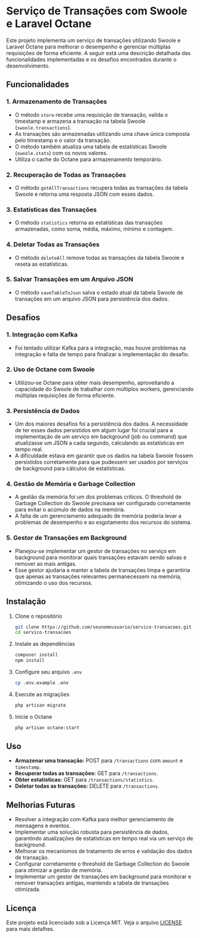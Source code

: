 # Serviço de Transações com Swoole e Laravel Octane

Este projeto implementa um serviço de transações utilizando Swoole e Laravel Octane para melhorar o desempenho e gerenciar múltiplas requisições de forma eficiente. A seguir está uma descrição detalhada das funcionalidades implementadas e os desafios encontrados durante o desenvolvimento.

## Funcionalidades

### 1. Armazenamento de Transações
- O método `store` recebe uma requisição de transação, valida o timestamp e armazena a transação na tabela Swoole (`swoole.transactions`).
- As transações são armazenadas utilizando uma chave única composta pelo timestamp e o valor da transação.
- O método também atualiza uma tabela de estatísticas Swoole (`swoole.stats`) com os novos valores.
- Utiliza o cache do Octane para armazenamento temporário.

### 2. Recuperação de Todas as Transações
- O método `getAllTransactions` recupera todas as transações da tabela Swoole e retorna uma resposta JSON com esses dados.

### 3. Estatísticas das Transações
- O método `statistics` retorna as estatísticas das transações armazenadas, como soma, média, máximo, mínimo e contagem.

### 4. Deletar Todas as Transações
- O método `deleteAll` remove todas as transações da tabela Swoole e reseta as estatísticas.

### 5. Salvar Transações em um Arquivo JSON
- O método `saveTableToJson` salva o estado atual da tabela Swoole de transações em um arquivo JSON para persistência dos dados.

## Desafios

### 1. Integração com Kafka
- Foi tentado utilizar Kafka para a integração, mas houve problemas na integração e falta de tempo para finalizar a implementação do desafio.

### 2. Uso de Octane com Swoole
- Utilizou-se Octane para obter mais desempenho, aproveitando a capacidade do Swoole de trabalhar com múltiplos workers, gerenciando múltiplas requisições de forma eficiente.

### 3. Persistência de Dados
- Um dos maiores desafios foi a persistência dos dados. A necessidade de ter esses dados persistidos em algum lugar foi crucial para a implementação de um serviço em background (job ou command) que atualizasse um JSON a cada segundo, calculando as estatísticas em tempo real.
- A dificuldade estava em garantir que os dados na tabela Swoole fossem persistidos corretamente para que pudessem ser usados por serviços de background para cálculos de estatísticas.

### 4. Gestão de Memória e Garbage Collection
- A gestão da memória foi um dos problemas críticos. O threshold de Garbage Collection do Swoole precisava ser configurado corretamente para evitar o acúmulo de dados na memória.
- A falta de um gerenciamento adequado de memória poderia levar a problemas de desempenho e ao esgotamento dos recursos do sistema.

### 5. Gestor de Transações em Background
- Planejou-se implementar um gestor de transações no serviço em background para monitorar quais transações estavam sendo salvas e remover as mais antigas.
- Esse gestor ajudaria a manter a tabela de transações limpa e garantiria que apenas as transações relevantes permanecessem na memória, otimizando o uso dos recursos.

## Instalação

1. Clone o repositório
    ```sh
    git clone https://github.com/seunomeusuario/servico-transacoes.git
    cd servico-transacoes
    ```

2. Instale as dependências
    ```sh
    composer install
    npm install
    ```

3. Configure seu arquivo `.env`
    ```sh
    cp .env.example .env
    ```

4. Execute as migrações
    ```sh
    php artisan migrate
    ```

5. Inicie o Octane
    ```sh
    php artisan octane:start
    ```

## Uso

- **Armazenar uma transação:** POST para `/transactions` com `amount` e `timestamp`.
- **Recuperar todas as transações:** GET para `/transactions`.
- **Obter estatísticas:** GET para `/transactions/statistics`.
- **Deletar todas as transações:** DELETE para `/transactions`.

## Melhorias Futuras

- Resolver a integração com Kafka para melhor gerenciamento de mensagens e eventos.
- Implementar uma solução robusta para persistência de dados, garantindo atualizações de estatísticas em tempo real via um serviço de background.
- Melhorar os mecanismos de tratamento de erros e validação dos dados de transação.
- Configurar corretamente o threshold de Garbage Collection do Swoole para otimizar a gestão de memória.
- Implementar um gestor de transações em background para monitorar e remover transações antigas, mantendo a tabela de transações otimizada.

## Licença

Este projeto está licenciado sob a Licença MIT. Veja o arquivo [LICENSE](LICENSE) para mais detalhes.
